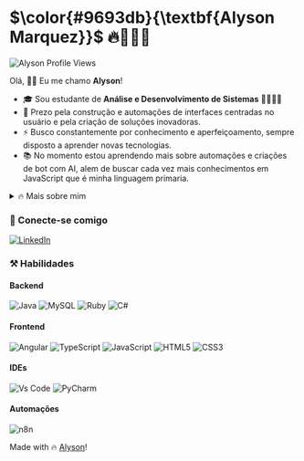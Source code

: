 <!--- Latex Text Formatting https://latex-tutorial.com/symbols/text-formatting/  -->
# $\color{#9693db}{\textbf{Alyson Marquez}}$ 🔥👨🏾‍💻

![Alyson Profile Views](https://komarev.com/ghpvc/?username=alysonmarquez&color=9693db&style=flat-square)

Olá, 👋🏽 Eu me chamo **Alyson**!

- 🎓 Sou estudante de **Análise e Desenvolvimento de Sistemas** 👨🏽‍💻✨
- :art: Prezo pela construção e automações de interfaces centradas no usuário e pela criação de soluções inovadoras.
- :zap: Busco constantemente por conhecimento e aperfeiçoamento, sempre disposto a aprender novas tecnologias.
- 📚 No momento estou aprendendo mais sobre automações e criações de bot com AI, alem de buscar cada vez mais conhecimentos em JavaScript que é minha linguagem primaria.
<details>
  <summary>🔥 Mais sobre mim</summary>

  ```
          Quando não estou aproveitando minha familia, nas minhas horas vagas costumo praticas esportes como: 
          boxe, karatê (sou faixax laranja) e academia.
  ```

  ```ruby
  while alive
    eat()
    sleep()
    code()
    repeat()
  end
  ```
</details>

### 📲 Conecte-se comigo

[![LinkedIn](https://img.shields.io/badge/LinkedIn-0077B5?style=for-the-badge&logo=linkedin&logoColor=white)](https://www.linkedin.com/in/alyson-marquez-pcd-78ba571a3/)



### ⚒️ Habilidades

#### Backend
<!--- ![Kotlin](https://img.shields.io/badge/kotlin-%237F52FF.svg?style=for-the-badge&logo=kotlin&logoColor=white) -->
![Java](https://img.shields.io/badge/java-%23ED8B00.svg?style=for-the-badge&logo=java&logoColor=white) 
![MySQL](https://img.shields.io/badge/mysql-4479A1.svg?style=for-the-badge&logo=mysql&logoColor=white)
![Ruby](https://img.shields.io/badge/ruby-%23CC342D.svg?style=for-the-badge&logo=ruby&logoColor=white)
![C#](https://img.shields.io/badge/c%23-%23239120.svg?style=for-the-badge&logo=c-sharp&logoColor=white)

#### Frontend
![Angular](https://img.shields.io/badge/angular-%23DD0031.svg?style=for-the-badge&logo=angular&logoColor=white)
![TypeScript](https://img.shields.io/badge/typescript-%23007ACC.svg?style=for-the-badge&logo=typescript&logoColor=white)
![JavaScript](https://img.shields.io/badge/JavaScript-F7DF1E?style=for-the-badge&logo=javascript&logoColor=black) 
![HTML5](https://img.shields.io/badge/html5-%23E34F26.svg?style=for-the-badge&logo=html5&logoColor=white) 
![CSS3](https://img.shields.io/badge/css3-%231572B6.svg?style=for-the-badge&logo=css3&logoColor=white)  

#### IDEs 
![Vs Code](https://img.shields.io/badge/VS_Code-%23007ACC.svg?style=for-the-badge&logo=visual-studio-code&logoColor=white)
![PyCharm](https://img.shields.io/badge/PyCharm-%23000000.svg?style=for-the-badge&logo=pycharm&logoColor=white)

#### Automações
![n8n](https://img.shields.io/badge/n8n-%23000000.svg?style=for-the-badge&logo=n8n&logoColor=white)

<!---
### 🎯 GitHub Stats
-->

<!---
### 🚀 Meus Principais Projetos Pessoais
EM BREVE COLOCO TODOS...
-->

Made with 🔥 [Alyson](https://www.linkedin.com/in/alyson-marquez-pcd-78ba571a3/)!
